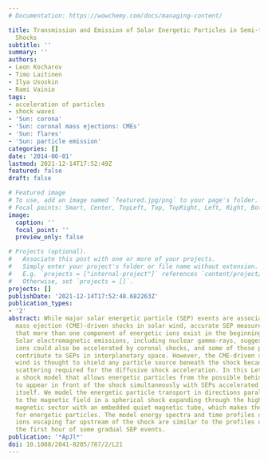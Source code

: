 ```yaml
---
# Documentation: https://wowchemy.com/docs/managing-content/

title: Transmission and Emission of Solar Energetic Particles in Semi-transparent
  Shocks
subtitle: ''
summary: ''
authors:
- Leon Kocharov
- Timo Laitinen
- Ilya Usoskin
- Rami Vainio
tags:
- acceleration of particles
- shock waves
- 'Sun: corona'
- 'Sun: coronal mass ejections: CMEs'
- 'Sun: flares'
- 'Sun: particle emission'
categories: []
date: '2014-06-01'
lastmod: 2021-12-14T17:52:49Z
featured: false
draft: false

# Featured image
# To use, add an image named `featured.jpg/png` to your page's folder.
# Focal points: Smart, Center, TopLeft, Top, TopRight, Left, Right, BottomLeft, Bottom, BottomRight.
image:
  caption: ''
  focal_point: ''
  preview_only: false

# Projects (optional).
#   Associate this post with one or more of your projects.
#   Simply enter your project's folder or file name without extension.
#   E.g. `projects = ["internal-project"]` references `content/project/deep-learning/index.md`.
#   Otherwise, set `projects = []`.
projects: []
publishDate: '2021-12-14T17:52:48.682263Z'
publication_types:
- '2'
abstract: While major solar energetic particle (SEP) events are associated with coronal
  mass ejection (CME)-driven shocks in solar wind, accurate SEP measurements reveal
  that more than one component of energetic ions exist in the beginning of the events.
  Solar electromagnetic emissions, including nuclear gamma-rays, suggest that high-energy
  ions could also be accelerated by coronal shocks, and some of those particles could
  contribute to SEPs in interplanetary space. However, the CME-driven shock in solar
  wind is thought to shield any particle source beneath the shock because of the strong
  scattering required for the diffusive shock acceleration. In this Letter, we consider
  a shock model that allows energetic particles from the possible behind-shock source
  to appear in front of the shock simultaneously with SEPs accelerated by the shock
  itself. We model the energetic particle transport in directions parallel and perpendicular
  to the magnetic field in a spherical shock expanding through the highly turbulent
  magnetic sector with an embedded quiet magnetic tube, which makes the shock semi-transparent
  for energetic particles. The model energy spectra and time profiles of energetic
  ions escaping far upstream of the shock are similar to the profiles observed during
  the first hour of some gradual SEP events.
publication: '*ApJl*'
doi: 10.1088/2041-8205/787/2/L21
---
```

